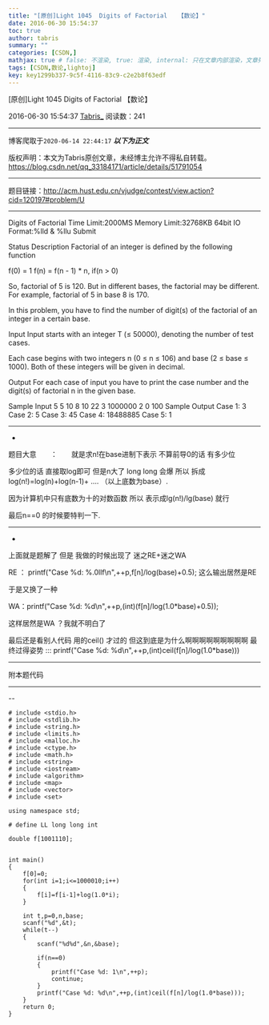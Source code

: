 ```yaml
---
title: "[原创]Light 1045  Digits of Factorial   【数论】"
date: 2016-06-30 15:54:37
toc: true
author: tabris
summary: ""
categories: [CSDN,]
mathjax: true # false: 不渲染, true: 渲染, internal: 只在文章内部渲染，文章列表中不渲染
tags: [CSDN,数论,lightoj]
key: key1299b337-9c5f-4116-83c9-c2e2b8f63edf
---
```


[原创]Light 1045  Digits of Factorial   【数论】

2016-06-30 15:54:37  [Tabris_](https://me.csdn.net/qq_33184171) 阅读数：241

---

博客爬取于`2020-06-14 22:44:17`
***以下为正文***

版权声明：本文为Tabris原创文章，未经博主允许不得私自转载。
https://blog.csdn.net/qq_33184171/article/details/51791054

<!-- more -->

---

题目链接：http://acm.hust.edu.cn/vjudge/contest/view.action?cid=120197#problem/U


----------------------------------------

 Digits of Factorial
Time Limit:2000MS     Memory Limit:32768KB     64bit IO Format:%lld & %llu
Submit

Status
Description
Factorial of an integer is defined by the following function

f(0) = 1
f(n) = f(n - 1) * n, if(n > 0)

So, factorial of 5 is 120. But in different bases, the factorial may be different. For example, factorial of 5 in base 8 is 170.

In this problem, you have to find the number of digit(s) of the factorial of an integer in a certain base.

Input
Input starts with an integer T (≤ 50000), denoting the number of test cases.

Each case begins with two integers n (0 ≤ n ≤ 106) and base (2 ≤ base ≤ 1000). Both of these integers will be given in decimal.

Output
For each case of input you have to print the case number and the digit(s) of factorial n in the given base.

Sample Input
5
5 10
8 10
22 3
1000000 2
0 100
Sample Output
Case 1: 3
Case 2: 5
Case 3: 45
Case 4: 18488885
Case 5: 1


------------------------------------------------------------
-


题目大意　　：　　就是求n!在base进制下表示 不算前导0的话 有多少位

多少位的话 直接取log即可
但是n大了  long long 会爆 所以
拆成
log(n!)=log(n)+log(n-1)+ ....    （以上底数为base）.

因为计算机中只有底数为十的对数函数 所以 表示成lg(n!)/lg(base)  就行

最后n==0 的时候要特判一下.

----------------------
-
上面就是题解了
但是  我做的时候出现了  迷之RE+迷之WA

RE ： printf("Case %d: %.0llf\n",++p,f[n]/log(base)+0.5);
这么输出居然是RE

于是又换了一种

WA：printf("Case %d: %d\n",++p,(int)(f[n]/log(1.0*base)+0.5));

这样居然是WA ？我就不明白了


最后还是看别人代码 用的ceil() 才过的  但这到底是为什么啊啊啊啊啊啊啊啊啊
最终过得姿势 :::  printf("Case %d: %d\n",++p,(int)ceil(f[n]/log(1.0*base)))


------------------
附本题代码

------------------------------------------
--
```
# include <stdio.h>
# include <stdlib.h>
# include <string.h>
# include <limits.h>
# include <malloc.h>
# include <ctype.h>
# include <math.h>
# include <string>
# include <iostream>
# include <algorithm>
# include <map>
# include <vector>
# include <set>

using namespace std;

# define LL long long int

double f[1001110];


int main()
{
    f[0]=0;
    for(int i=1;i<=1000010;i++)
    {
        f[i]=f[i-1]+log(1.0*i);
    }

    int t,p=0,n,base;
    scanf("%d",&t);
    while(t--)
    {
        scanf("%d%d",&n,&base);

        if(n==0)
        {
            printf("Case %d: 1\n",++p);
            continue;
        }
        printf("Case %d: %d\n",++p,(int)ceil(f[n]/log(1.0*base)));
    }
    return 0;
}
```
